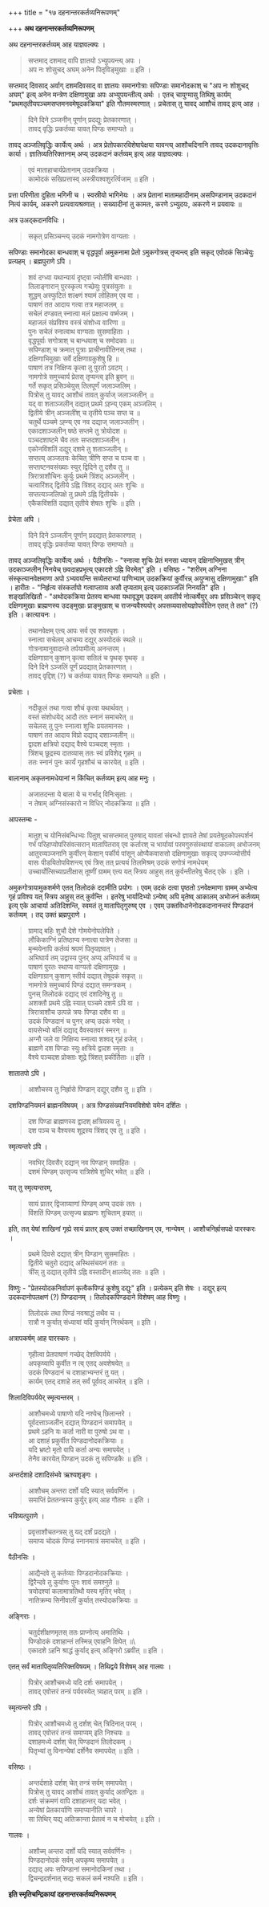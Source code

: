 +++
title = "१७ दहनान्तरकर्तव्यनिरूपणम्"

+++
**अथ दहनान्तरकर्तव्यनिरूपणम्**

अथ दहनान्तरकर्तव्यम् आह याज्ञवल्क्यः ।

> सप्तमाद् दशमाद् वापि ज्ञातयो ऽभ्युपयन्त्य् अपः ।  
> अप नः शोसुचद् अघम् अनेन पितृविङ्मुखाः ॥ इति ।

सप्तमाद् दिवसाद् अर्वाग् दशमदिवसाद् वा ज्ञातयः समानगोत्राः सपिण्डाः समानोदकाश् च "अप नः शोशुचद् अघम्" इत्य् अनेन मन्त्रेण दक्षिणामुखा अपः अभ्युपयन्तीत्य् अर्थः । एतच् चायुग्मासु तिथिषु कार्यम् "प्रथमतृतीयपञ्चमसप्तमनवमेषूदकक्रिया" इति गौतमस्मरणात् । प्रचेतास् तु यावद् आशौचं तावद् इत्य् आह ।

> दिने दिने ऽञ्जनीन् पूर्णान् प्रदद्युः प्रेतकारणात् ।  
> तावद् वृद्धिः प्रकर्तव्या यावत् पिण्डः समाप्यते ॥

तावद् अञ्जलिवृद्धिः कार्येत्य् अर्थः । अत्र प्रेतोपकारविशेषापेक्षया यावन्त्य् आशौचदिनानि तावद् उदकदानावृत्तिः कार्या । ज्ञातिव्यतिरिक्तानाम् अप्य् उदकदानं कर्तव्यम् इत्य् आह याज्ञवल्क्यः ।

> एवं माताहाचार्यप्रेतानाम् उदकक्रिया ।  
> कामोदकं सखिप्रत्तास्व् अस्त्रीयश्वशुरर्त्विजाम् ॥ इति ।

प्रत्ता परिणीता दुहिता भगिनी च । स्वस्रीयो भागिनेयः । अत्र प्रेतानां मातामहादीनाम् असपिण्डानाम् उदकदानं नित्यं कार्यम्, अकरणे प्रत्यवायश्रव्णात् । सख्यादीनां तु कामतः, करणे ऽभ्युदयः, अकरणे न प्रयवायः ॥

अत्र उअद्कदानविधिः । 

> सकृत् प्रसिञ्चन्त्य् उदकं नामगोत्रेण वाग्यताः ।

सपिण्डाः समानोदका बान्धवाश् च वृद्धपूर्वा अमुकनामा प्रेतो ऽमुकगोत्रस् तृप्यन्त्व् इति सकृद् एवोदकं सिञ्चेयुः प्रत्यहम् । ब्रह्मपुराणे ऽपि ।

> शवं दग्ध्वा यथान्यायं दृष्ट्वा ज्योतींषि बान्धवाः ।  
> तिलाङ्गारान् पुरस्कृत्य गच्छेयुः पुत्रसंयुताः ॥  
> शुद्धम् अस्फुटितं शल्क्ष्णं श्यामं लोहितम् एव वा ।  
> पाषाणं तत आदाय गत्वा तत्र महाजलम् ॥  
> सचेलं दण्डवत् स्नात्वा मलं प्रक्षाल्य वर्ष्मजम् ।  
> महाजलं संप्रविश्य वस्त्रं संशोध्य वारिणा ॥  
> पुनः सचेलं स्नात्वाथ वाग्यताः सुसमाहिताः ।  
> वृद्धपूर्वाः सगोत्राश् च बान्धवाश् च समोदकाः ॥  
> सपिण्डाश् च क्रमात् पुत्राः प्राचीनावीतिनस् तथा ।  
> दक्षिणाभिमुखाः सर्वे दक्षिणाग्रकुशेषु हि ॥  
> पाषाणं तत्र निक्षिप्य कृत्वा तु पुरतो ऽवटम् ।  
> नामगोत्रे समुच्चार्य प्रेतस् तृप्यन्त्व् इति ब्रुवन् ॥  
> गर्ते सकृत् प्रसिञ्चेयुस् तिलपूर्णं जलाञ्जलिम् ।  
> पित्रोस् तु यावद् आशौचं तावत् कुर्याज् जलाञ्जलीन् ॥  
> यद् वा शताञ्जलीन् दद्यात् प्रथमे ऽह्न्य् एकम् अञ्जलिम् ।  
> द्वितीये त्रीन् अञ्जलींश् च तृतीये पञ्च सप्त च ॥  
> चतुर्थे पञ्चमे ऽह्न्य् एव नव दद्याज् जलाञ्जलीन् ।  
> एकादशाञ्जलीन् षष्ठे सप्तमे तु त्रोयोदश ॥  
> पञ्चदशाष्टमे चैव ततः सप्तदशाञ्जलीन् ।  
> एकोनविंशतिं दद्युर् दशमे तु शताञ्जलीन् ॥  
> सप्तत्य् अञ्जलयः केचित् त्रीणि सप्त च पञ्च वा ।  
> सप्ताष्टनवसंख्याः स्युर् द्विदिने तु दशैव तु ॥  
> त्रिरात्राशौचिनः कुर्युः प्रथमे त्रिंशद् अञ्जलीन् ।  
> चत्वारिंशद् द्वितीये ऽह्नि त्रिंशद् दद्याद् अतः शुचिः ॥  
> सप्तत्यञ्जलिपक्षे तु प्रथमे ऽह्नि द्वितीयके ।  
> एकैकविंशतिं दद्यात् तृतीये शेषतः शुचिः ॥ इति ।

प्रेचेता अपि ।

> दिने दिने ऽञ्जलीन् पूर्णान् प्रदद्यात् प्रेतकारणात् ।  
> तावद् वृद्धिः प्रकर्तव्या यावत् पिण्डः समाप्यते ॥

तावद् अञ्जलिवृद्धिः कार्येत्य् अर्थः । पैठीनसिः -  "स्नात्वा शुचिः प्रेतं मनसा ध्यायन् दक्षिनाभिमुखस् त्रीन् उदकाञ्जलीन् निनयेच् छवदाहप्रभृत्य् एकादशे ऽह्नि विरमेत्" इति । वसिष्ठः -  "शरीरम् अग्निना संस्कृत्यानवेक्षमाणा अपो ऽभ्यवयन्ति सव्येतराभ्यां पाणिभ्याम् उदकक्रियां कुर्वीरन्न् अयुग्मासु दक्षिणामुखाः" इति । हारीतः -  "निर्हृत्य संस्कर्तापो गत्वाप्लाव्य असौ तृप्यताम् इत्य् उदकाञ्जलिं निनयति" इति । शङ्खलिखितौ -  "अथोदकक्रिया प्रेतस्य बान्धवा यथावृद्धम् उदकम् अवतीर्य नोत्कर्षेयुर् अपः प्रसिञ्चेरन् सकृद् दक्षिणामुखाः ब्राह्मणस्य उदङ्मुखाः प्राङ्मुखाश् च राजन्यवैश्ययोर् अपसव्यवासोयज्ञोपवीतिन एतत् ते तत" (?) इति । कात्यायनः ।

> तथानवेक्षम् एत्य् आपः सर्व एव शवस्पृशः ।  
> स्नात्वा सचेलम् आचम्य दद्युर् अस्योदकं स्थले ॥  
> गोत्रनामानुवादान्ते तर्पयामीत्य् अनन्तरम् ।  
> दक्षिणाग्रान् कुशान् कृत्वा सतिलं च पृथक् पृथक् ॥  
> दिने दिने ऽञ्जलिं पूर्णं प्रदद्यात् प्रेतकारणात् ।  
> तावद् वृद्दिश् (?) च कर्तव्या यावत् पिण्डः समाप्यते ॥ इति ।

प्रचेताः ।

> नदीकूलं तथा गत्वा शौचं कृत्वा यथार्थवत् ।  
> वस्तं संशोधयेद् आदौ ततः स्नानं समाचरेत् ॥  
> सचेलस् तु पुनः स्नात्वा शुचिः प्रयतमानसः ।  
> पाषाणं तत आदाय विप्रो दद्याद् दशाञ्जलीन् ॥  
> द्वादश क्षत्रियो दद्याद् वैश्ये पञ्चदश् स्मृताः ।  
> त्रिंशच् छूद्रस्य दातव्यास् ततः स्वं प्रविशेद् गृहम् ॥  
> ततः स्नानं पुनः कार्यं गृहशौचं च कारयेत् ॥ इति ।

बालानाम् अकृतनामधेयानां न किंचित् कर्तव्यम् इत्य् आह मनुः ।

> अजातदन्ता ये बाला ये च गर्भाद् विनिःसृताः ।  
> न तेषाम् अग्निसंस्कारो न विधिर् नोदकक्रिया ॥ इति ।

आपस्तम्बः -  


> मातुश् च योनिसंबन्धिभ्यः पितुश् चासप्तमात् पुरुषाद् यावतां संबन्धो ज्ञायते तेषां प्रयतेषूदकोपस्पर्शनं गर्भं परिहाप्योपरिसंवत्सरान् मातापितराव्  एव कर्तारश् च भार्यायां परमगुरुसंस्थायां वाकालम् अभोजनम् आतुरव्यञ्जनानि कुर्वीरन् केशान् पर्कीर्य पांसून् ओप्यैकवाससो दक्षिणामुखाः सकृत्द् उपम्ज्ज्योत्तीर्य वासः पीडयितोपविशन्त्य् एवं त्रिस् तत् प्रत्ययं तिलमिश्रम् उदकं सगोत्रं नामधेयम् उच्चार्योत्सिच्याप्रतीक्षास् तूष्णीं ग्रामम् एत्य यत् स्त्रिय आहुस् तत् कुर्वन्तीतरेषु चैतद् एके । इति । 

अमुकगोत्रायामुकशर्मणे एतत् तिलोदकं ददामीति प्रयोगः । एवम् उदकं दत्वा पृष्ठतो ऽनवेक्षमाणा ग्रामम् अभ्येत्य गृहं प्रविश्य यत् स्त्रिय आहुस् तत् कुर्वन्ति । इतरेषु भार्यादिभ्यो ऽन्येष्व् अपि मृतेष्व् आकालम् अभोजनं कर्तव्यम् इत्य् एके आचार्या अतिदिशन्ति, स्वमतं तु मातापितृगुरुष्व् एव । एवम् उक्तविधानेनोदकदानानन्तरं पिण्डदानं कर्तव्यम् । तद् उक्तं ब्रह्मपुराणे ।

> ग्रामाद् बहिः शुचौ देशे गोमयेनोपलेपिते ।  
> लौकिकाग्निं प्रतिष्ठाप्य स्नात्वा पात्रेण तेजसा ॥  
> मृन्मयेनापि कर्तव्यं श्रपणं पितृयज्ञवत् ।  
> अभिघार्य तम् उद्वास्य पुनर् अप्य् अभिघार्य च ॥  
> पाषाणं पुरतः स्थाप्य वाग्यतो दक्षिणामुखः ।  
> दक्षिणाग्रान् कुशाण् स्तीर्य दद्यात् तेषूदकं सकृत् ॥  
> नामगोत्रे समुच्चार्य पिण्डं दद्यात् समन्त्रकम् ।  
> पुनस् तिलोदकं दद्याद् एवं दशदिनेषु तु ॥  
> अशक्तौ प्रथमे ऽह्नि स्यात् पञ्चमे दशमे ऽपि वा ।  
> त्रिरात्राशौच उत्पन्ने त्रयः पिण्डा दशैव वा ॥  
> उदकं पिण्डदानं च पुनर् अप्य् उदकं नयेत् ।  
> वायसेभ्यो बलिं दद्याद् वैवस्वतवरं स्मरन् ॥  
> अग्नौ जले वा निक्षिप्य स्नात्वा शश्वद् गृहं व्रजेत् ।  
> ब्राह्मणे दश पिण्डाः स्युः क्षत्रिये द्वादश स्मृताः ॥  
> वैश्ये पञ्चदश प्रोक्ताः शूद्रे त्रिंशत् प्रकीर्तिताः ॥ इति ।

शातातपो ऽपि ।

> आशौचस्य तु निर्ह्रासे पिण्डान् दद्युर् दशैव तु ॥ इति ।

दशपिण्डनियमनं ब्राह्मनविषयम् । अत्र पिण्डसंख्यानियमविशेषो यमेन दर्शितः ।

> दश पिण्डा ब्राह्मणस्य द्वादश् क्षत्रियस्य तु ।  
> दश पञ्च च वैश्यस्य शूद्रस्य त्रिंशद् एव तु ॥ इति ।

स्मृत्यन्तरे ऽपि ।

> नवभिर् दिवसैर् दद्यान् नव पिण्डान् समाहितः ।  
> दशमं पिण्डम् उत्सृज्य रात्रिशेषे शुचिर् भवेत् ॥ इति ।

यत् तु स्मृत्यन्तरम्,

> सायं प्रातर् द्विजाग्र्याणां पिण्डम् अप्य् उदकं ततः ।  
> विंशतिं पिण्डम् उत्सृज्य ब्राह्मणः शुचिताम् इयात् ॥ 

इति, तत् येषां शाखिनां गृह्ये सायं प्रातर् इत्य् उक्तं तच्छाखिनाम् एव, नान्येषम् । आशौचनिर्ह्रासपक्षे पारस्करः ।

> प्रथमे दिवसे दद्यात् त्रीन् पिण्डान् सुसमाहितः ।  
> द्वितीये चतुरो दद्याद् अस्थिसंचयनं ततः ॥  
> त्रींस् तु दद्यात् तृतीये ऽह्नि वस्तादीन् क्षालयेद् ततः ॥ इति ।

विष्णुः -  "प्रेतस्योदकनिर्वापणं कृत्वैकपिण्डं कुशेषु दद्युः" इति । प्रत्येकम् इति शेषः । दद्युर् इत्य् उदकदानोपलक्षणं (?) पिण्डदानम् । तिलोदकपिण्डदाने विशेषम् आह विष्णुः ।

> तिलोदकं तथा पिण्डं नवश्राद्धं तथैव च ।  
> रात्रौ न कुर्यात् संध्यायां यदि कुर्यान् निरर्थकम् ॥ इति ।

अत्रापकर्षम् आह पारस्करः ।

> गृहीत्वा प्रेतपाषाणं गच्छेद् देशविपर्यये ।  
> अपकृष्यापि कुर्वीत न त्व् एतद् अवशेषयेत् ॥  
> उदकं पिण्डदानं च दशाहाभ्यन्तरं तु यत् ।  
> कार्यम् एतद् दशाहे तत् सर्वं पूर्ववद् आचरेत् ॥ इति ।

शिलादिविपर्ययेर् स्मृत्यन्तरम् ।

> आशौचमध्ये पाषाणो यदि नश्येच् छिलान्तरे ।  
> पूर्वदत्ताञ्जलीन् दद्यात् पिण्डदानं समापयेत् ॥  
> प्रथमे ऽहनि यः कर्ता नारी वा पुरुषो ऽथ वा ।  
> आ दशाहं प्रकुर्वीत पिण्डदानोदकक्रियाः ॥  
> यदि भ्रष्टो मृतो वापि कर्ता अन्यः समापयेत् ।  
> तेनैव कारयेत् पिण्डान् उदकं तु सपिण्डकैः ॥ इति ।

अन्तर्दशाहे दशादिसंभवे ऋश्यशृङ्गः ।

> आशौचम् अन्तरा दर्शो यदि स्यात् सर्ववर्णिनः ।  
> समाप्तिं प्रेततन्त्रस्य कुर्युर् इत्य् आह गौतमः ॥ इति ।

भविष्यत्पुराणे ।

> प्रवृत्ताशौचतन्त्रस् तु यद् दर्शं प्रदद्यते ।  
> समाप्य चोदकं पिण्डं स्नानमात्रं समाचरेत् ॥ इति ।

पैठीनसिः ।

> आद्यैन्दवे तु कर्तव्याः पिण्डदानोदकक्रियाः ।  
> द्विरैन्दवे तु कुर्वाणः पुनः शावं समश्नुते ॥  
> त्रयोदश्यां कलामात्रतिथौ यस्य मृतिर् भवेत् ।  
> नातिक्रम्य सिनीवालीं कुर्यात् तस्योदकक्रियाः ॥

अङ्गिराः ।

> चतुर्दशीक्षणमृतस् ततः प्राप्नोत्य् अमातिथिः ।  
> पिण्डोदकं दशाहान्तं तस्मिन्न् एवाहनि क्षिपेत् ॥\  
> एकादशे ऽहनि श्राद्धं कुर्याद् इत्य् अङ्गिरो ऽब्रवीत् ॥ इति ।

एतत् सर्वं मातापितृव्यतिरिक्तविषयम् । तिथिद्वये विशेषम् आह गालवः ।

> पित्रोर् आशौचमध्ये यदि दर्शः समापयेत् ।  
> तावद् एवोत्तरं तन्त्रं पर्यवस्येत् त्र्यहात् परम् ॥ इति ।

स्मृत्यन्तरे ऽपि ।

> पित्रोर् आशौचमध्ये तु दर्शश् चेत् त्रिदिनात् परम् ।  
> तावद् एवोत्तरं तन्त्रं समाप्यम् इति निश्चयः ॥  
> दशाहमध्ये दर्शश् चेत् पिण्डदानं तिलोदकम् ।  
> पितृभ्यां तु विनान्येषां दर्शेनैव समापयेत् ॥ इति ।

वसिष्ठः ।

> अन्तर्दशाहे दर्शश् चेत् तन्त्रं सर्वम् समापयेत् ।  
> पित्रोस् तु यावद् आशौचं तावत् कुर्याद् अतन्द्रितः ॥  
> दर्शः संक्रमणं वापि दशाहान्तर् यदा भवेत् ।  
> अन्येषां प्रेतकार्याणि समाप्यानीति चापरे ।  
> सा तिथिर् यद्य् अतिक्रान्ता प्रेतत्वं न च मोचयेत् ॥ इति ।

गालवः ।

> अशौच्म् अन्तरा दर्शो यदि स्यात् सर्ववर्णिनः ।  
> पिण्डदानोदकं सर्वम् अपकृष्य समापयेत् ॥  
> दद्याद् अपः सपिण्डानां समानोदकिनां तथा ।  
> द्विचन्द्रदर्शनात् सद्यः सकलं कर्म नश्यति ॥ इति ।

**इति स्मृतिचन्द्रिकायां दहनान्तरकर्तव्यनिरूपणम्**
